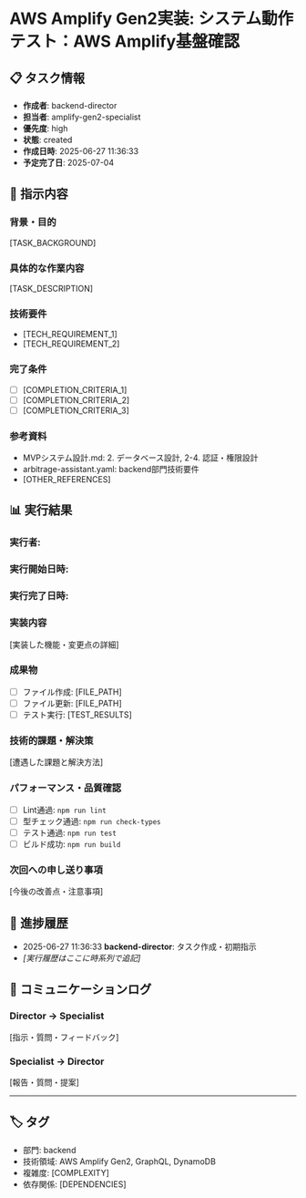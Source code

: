 # AWS Amplify Gen2実装: システム動作テスト：AWS Amplify基盤確認

## 📋 タスク情報
- **作成者**: backend-director
- **担当者**: amplify-gen2-specialist
- **優先度**: high
- **状態**: created
- **作成日時**: 2025-06-27 11:36:33
- **予定完了日**: 2025-07-04

## 🎯 指示内容

### 背景・目的
[TASK_BACKGROUND]

### 具体的な作業内容
[TASK_DESCRIPTION]

### 技術要件
- [TECH_REQUIREMENT_1]
- [TECH_REQUIREMENT_2]

### 完了条件
- [ ] [COMPLETION_CRITERIA_1]
- [ ] [COMPLETION_CRITERIA_2]
- [ ] [COMPLETION_CRITERIA_3]

### 参考資料
- MVPシステム設計.md: 2. データベース設計, 2-4. 認証・権限設計
- arbitrage-assistant.yaml: backend部門技術要件
- [OTHER_REFERENCES]

## 📊 実行結果

<!-- Specialist記録エリア：実行時に以下を更新 -->

### 実行者: 
### 実行開始日時: 
### 実行完了日時: 

### 実装内容
[実装した機能・変更点の詳細]

### 成果物
- [ ] ファイル作成: [FILE_PATH]
- [ ] ファイル更新: [FILE_PATH]
- [ ] テスト実行: [TEST_RESULTS]

### 技術的課題・解決策
[遭遇した課題と解決方法]

### パフォーマンス・品質確認
- [ ] Lint通過: `npm run lint`
- [ ] 型チェック通過: `npm run check-types`
- [ ] テスト通過: `npm run test`
- [ ] ビルド成功: `npm run build`

### 次回への申し送り事項
[今後の改善点・注意事項]

## 🔄 進捗履歴

- 2025-06-27 11:36:33 **backend-director**: タスク作成・初期指示
- _[実行履歴はここに時系列で追記]_

## 💬 コミュニケーションログ

### Director → Specialist
[指示・質問・フィードバック]

### Specialist → Director  
[報告・質問・提案]

---

## 🏷️ タグ
- 部門: backend
- 技術領域: AWS Amplify Gen2, GraphQL, DynamoDB
- 複雑度: [COMPLEXITY]
- 依存関係: [DEPENDENCIES]